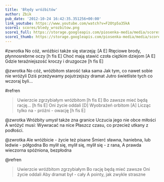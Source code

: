 ```yaml
---
title: 'Błędy wróżbitów'
author: Zbik
pub_date: '2012-10-24 16:42:35.351256+00:00'
link_youtube: https://www.youtube.com/watch?v=F2Otp5a35kA
score1: scores/bledy_wrozbitow.png
score1_full: https://storage.googleapis.com/piosenka-media/media/scores/bledy_wrozbitow.png
score1_thumb: https://storage.googleapis.com/piosenka-media/media/scores/bledy_wrozbitow.png.180x0_q85_upscale.jpg
---
```


#zwrotka
No cóż, wróżbici także się starzeją: [A E]
Rtęciowe brody, płynnosrebrne oczy [h fis E]
Choć mają stawić czoła ciężkim dziejom [A E]
Gdzie teraźniejszość kroczy i druzgocze [h fis E]

@zwrotka
No cóż, wróżbitom starość taka sama
Jak tym, co nawet sobie nie wróżyli
Dziś przeżywamy pojutrzejszy dramat
Jutro świetliste tych co wczoraj byli...

#refren
>Uwierzcie zgrzybiałym wróżbitom [h fis E]
>Bo zawsze mieć będą rację... [h fis E]
>Oni życie oddali [D]
>Wyobrażeń orbitom [A]
>Licząc tylko na - próżni - owację [h fis E]

@zwrotka
Wróżbity umysł także zna granice
Uczucia jego nie obce miłości
A wróżyć musi: Wywracać na nice
Płaszcz czasu, co przecież utkany z podłości.

@zwrotka
Ale wróżbicie - życie też pisane
Śmierć sławna, haniebna, lub ledwie - półgodna
Bo mylił się, mylił się, mylił się - z rana,
A prawda wieczorna spóźniona, bezpłodna

@refren
>Uwierzcie wróżbitom zgrzybiałym
>Bo rację będą mieć zawsze
>Oni życie oddali
>Aby dramat był - cały
>A pointy, jak zwykle straszne